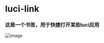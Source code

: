 # luci-link
### 这是一个书签，用于快捷打开某些luci应用
![image](https://github.com/Qiea/pictures/blob/main/luci-link.png)
